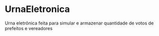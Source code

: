 # UrnaEletronica
Urna eletrônica feita para simular e armazenar quantidade de votos de prefeitos e vereadores 

